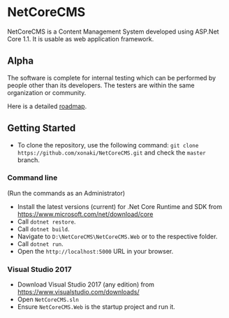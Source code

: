 # NetCoreCMS
NetCoreCMS is a Content Management System developed using ASP.Net Core 1.1. It is usable as web application framework.  

## Alpha

The software is complete for internal testing which can be performed by people other than its developers. The testers are within the same organization or community. 

Here is a detailed [roadmap](https://github.com/xonaki/NetCoreCMS/wiki/Roadmap).

## Getting Started

- To clone the repository, use the following command: 
`git clone https://github.com/xonaki/NetCoreCMS.git` 
and check the `master` branch. 

### Command line
(Run the commands as an Administrator)

- Install the latest versions (current) for .Net Core Runtime and SDK from https://www.microsoft.com/net/download/core
- Call `dotnet restore`.
- Call `dotnet build`.
- Navigate to `D:\NetCoreCMS\NetCoreCMS.Web` or to the respective folder. 
- Call `dotnet run`.
- Open the `http://localhost:5000` URL in your browser.

### Visual Studio 2017

- Download Visual Studio 2017 (any edition) from https://www.visualstudio.com/downloads/
- Open `NetCoreCMS.sln`
- Ensure `NetCoreCMS.Web` is the startup project and run it.
